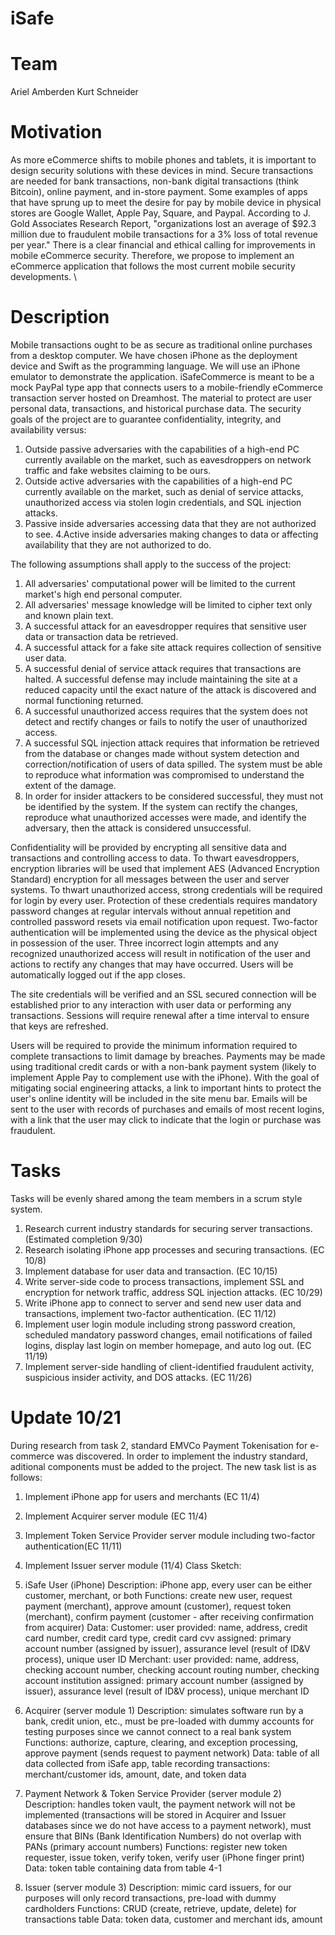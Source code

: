 # iSafe

# Team
Ariel Amberden
Kurt Schneider

# Motivation
As more eCommerce shifts to mobile phones and tablets, it is important to design security solutions with these devices in mind.  Secure transactions are needed for bank transactions, non-bank digital transactions (think Bitcoin), online payment, and in-store payment.  Some examples of apps that have sprung up to meet the desire for pay by mobile device in physical stores are Google Wallet, Apple Pay, Square, and Paypal.  According to J. Gold Associates Research Report, "organizations lost an average of \$92.3 million due to fraudulent mobile transactions for a 3\% loss of total revenue per year." There is a clear financial and ethical calling for improvements in mobile eCommerce security.  Therefore, we propose to implement an eCommerce application that follows the most current mobile security developments. \\

# Description
Mobile transactions ought to be as secure as traditional online purchases from a desktop computer.  We have chosen iPhone as the deployment device and Swift as the programming language.  We will use an iPhone emulator to demonstrate the application.  iSafeCommerce is meant to be a mock PayPal type app that connects users to a mobile-friendly eCommerce transaction server hosted on Dreamhost.  The material to protect are user personal data, transactions, and historical purchase data.  The security goals of the project are to guarantee confidentiality, integrity, and availability versus:
  1. Outside passive adversaries with the capabilities of a high-end PC currently available on the market, such as eavesdroppers on network traffic and fake websites claiming to be ours.
  2. Outside active adversaries with the capabilities of a high-end PC currently available on the market, such as denial of service attacks, unauthorized access via stolen login credentials, and SQL injection attacks.
  3. Passive inside adversaries accessing data that they are not authorized to see.
  4.Active inside adversaries making changes to data or affecting availability that they are not authorized to do.

The following assumptions shall apply to the success of the project:
  1. All adversaries' computational power will be limited to the current market's high end personal computer.
  2. All adversaries' message knowledge will be limited to cipher text only and known plain text.
  3. A successful attack for an eavesdropper requires that sensitive user data or transaction data be retrieved. 
  4. A successful attack for a fake site attack requires collection of sensitive user data.
  5. A successful denial of service attack requires that transactions are halted.  A successful defense may include maintaining the site at a reduced capacity until the exact nature of the attack is discovered and normal functioning returned.
  6. A successful unauthorized access requires that the system does not detect and rectify changes or fails to notify the user of unauthorized access.
  7. A successful SQL injection attack requires that information be retrieved from the database or changes made without system detection and correction/notification of users of data spilled.  The system must be able to reproduce what information was compromised to understand the extent of the damage.
  8. In order for insider attackers to be considered successful, they must not be identified by the system.  If the system can rectify the changes, reproduce what unauthorized accesses were made, and identify the adversary, then the attack is considered unsuccessful. 

Confidentiality will be provided by encrypting all sensitive data and transactions and controlling access to data.  To thwart eavesdroppers, encryption libraries will be used that implement AES (Advanced Encryption Standard) encryption for all messages between the user and server systems. To thwart unauthorized access, strong credentials will be required for login by every user.  Protection of these credentials requires mandatory password changes at regular intervals without annual repetition and controlled password resets via email notification upon request. Two-factor authentication will be implemented using the device as the physical object in possession of the user.  Three incorrect login attempts and any recognized unauthorized access will result in notification of the user and actions to rectify any changes that may have occurred.  Users will be automatically logged out if the app closes.

The site credentials will be verified and an SSL secured connection will be established prior to any interaction with user data or performing any transactions.  Sessions will require renewal after a time interval to ensure that keys are refreshed.

Users will be required to provide the minimum information required to complete transactions to limit damage by breaches. Payments may be made using traditional credit cards or with a non-bank payment system (likely to implement Apple Pay to complement use with the iPhone).  With the goal of mitigating social engineering attacks, a link to important hints to protect the user's online identity will be included in the site menu bar.  Emails will be sent to the user with records of purchases and emails of most recent logins, with a link that the user may click to indicate that the login or purchase was fraudulent. 

# Tasks
Tasks will be evenly shared among the team members in a scrum style system. 
  1. Research current industry standards for securing server transactions. (Estimated completion 9/30)
  2. Research isolating iPhone app processes and securing transactions. (EC 10/8)
  3. Implement database for user data and transaction. (EC 10/15)
  4. Write server-side code to process transactions, implement SSL and encryption for network traffic, address SQL injection attacks. (EC 10/29)
  5. Write iPhone app to connect to server and send new user data and transactions, implement two-factor authentication. (EC 11/12)
  6. Implement user login module including strong password creation, scheduled mandatory password changes, email notifications of failed logins, display last login on member homepage, and auto log out. (EC 11/19)
  7. Implement server-side handling of client-identified fraudulent activity, suspicious insider activity, and DOS attacks. (EC 11/26)

# Update 10/21
During research from task 2, standard EMVCo Payment Tokenisation for e-commerce was discovered.  In order to implement the industry standard, aditional components must be added to the project.  The new task list is as follows:
  1. Implement iPhone app for users and merchants (EC 11/4)
  2. Implement Acquirer server module (EC 11/4)
  3. Implement Token Service Provider server module including two-factor authentication(EC 11/11)
  4. Implement Issuer server module (11/4)
Class Sketch:
  1. iSafe User (iPhone)
    Description: iPhone app, every user can be either customer, merchant, or both
    Functions: create new user, request payment (merchant), approve amount (customer), request token (merchant), confirm payment (customer - after receiving confirmation from acquirer)
    Data:
        Customer: user provided: name, address, credit card number, credit card type, credit card cvv
                  assigned: primary account number (assigned by issuer), assurance level (result of ID&V process), unique user ID
        Merchant: user provided: name, address, checking account number, checking account routing number, checking account institution
                  assigned: primary account number (assigned by issuer), assurance level (result of ID&V process), unique merchant ID

  2. Acquirer (server module 1)
    Description: simulates software run by a bank, credit union, etc., must be pre-loaded with dummy accounts for testing purposes since we cannot connect to a real bank system
    Functions: authorize, capture, clearing, and exception processing, approve payment (sends request to payment network)
    Data: table of all data collected from iSafe app, table recording transactions: merchant/customer ids, amount, date, and token data
  
  3. Payment Network & Token Service Provider (server module 2)
    Description: handles token vault, the payment network will not be implemented (transactions will be stored in Acquirer and Issuer databases since we do not have access to a payment network), must ensure that BINs (Bank Identification Numbers) do not overlap with PANs (primary account numbers)
    Functions: register new token requester, issue token, verify token, verify user (iPhone finger print)
    Data: token table containing data from table 4-1
  
  4. Issuer (server module 3)
    Description: mimic card issuers, for our purposes will only record transactions, pre-load with dummy cardholders
    Functions: CRUD (create, retrieve, update, delete) for transactions table
    Data: token data, customer and merchant ids, amount
